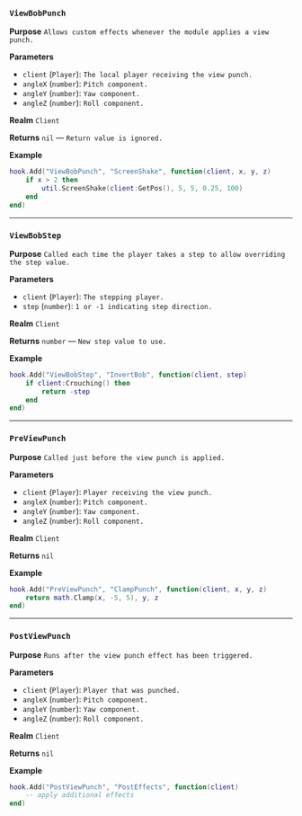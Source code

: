 ### `ViewBobPunch`

**Purpose**
`Allows custom effects whenever the module applies a view punch.`

**Parameters**

* `client` (`Player`): `The local player receiving the view punch.`
* `angleX` (`number`): `Pitch component.`
* `angleY` (`number`): `Yaw component.`
* `angleZ` (`number`): `Roll component.`

**Realm**
`Client`

**Returns**
`nil` — `Return value is ignored.`

**Example**

```lua
hook.Add("ViewBobPunch", "ScreenShake", function(client, x, y, z)
    if x > 2 then
        util.ScreenShake(client:GetPos(), 5, 5, 0.25, 100)
    end
end)
```

---

### `ViewBobStep`

**Purpose**
`Called each time the player takes a step to allow overriding the step value.`

**Parameters**

* `client` (`Player`): `The stepping player.`
* `step` (`number`): `1 or -1 indicating step direction.`

**Realm**
`Client`

**Returns**
`number` — `New step value to use.`

**Example**

```lua
hook.Add("ViewBobStep", "InvertBob", function(client, step)
    if client:Crouching() then
        return -step
    end
end)
```

---

### `PreViewPunch`

**Purpose**
`Called just before the view punch is applied.`

**Parameters**

* `client` (`Player`): `Player receiving the view punch.`
* `angleX` (`number`): `Pitch component.`
* `angleY` (`number`): `Yaw component.`
* `angleZ` (`number`): `Roll component.`

**Realm**
`Client`

**Returns**
`nil`

**Example**

```lua
hook.Add("PreViewPunch", "ClampPunch", function(client, x, y, z)
    return math.Clamp(x, -5, 5), y, z
end)
```

---

### `PostViewPunch`

**Purpose**
`Runs after the view punch effect has been triggered.`

**Parameters**

* `client` (`Player`): `Player that was punched.`
* `angleX` (`number`): `Pitch component.`
* `angleY` (`number`): `Yaw component.`
* `angleZ` (`number`): `Roll component.`

**Realm**
`Client`

**Returns**
`nil`

**Example**

```lua
hook.Add("PostViewPunch", "PostEffects", function(client)
    -- apply additional effects
end)
```

